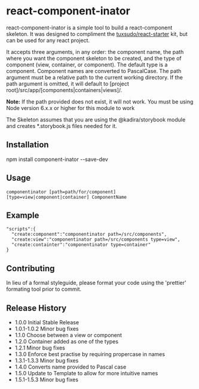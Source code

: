 react-component-inator
=========

  react-component-inator is a simple tool to build a react-component skeleton.  It was designed to compliment the [tuxsudo/react-starter](https://github.com/tuxsudo/react-starter) kit, but can be used for any react project.
  
  It accepts three arguments, in any order: the component name, the path where you want the component skeleton to be created, and the type of component (view, container, or component). The default type is a component. Component names are converted to PascalCase.  The path argument must be a relative path to the current working directory.  If the path argument is omitted, it will default to [project root]/src/app/[components|containers|views]/.  
  
  **Note:** 
  If the path provided does not exist, it will not work.
  You must be using Node version 6.x.x or higher for this module to work  

  The Skeleton assumes that you are using the @kadira/storybook module and creates *.storybook.js files needed for it.

## Installation

  npm install component-inator --save-dev

## Usage

```
componentinator [path=path/for/component] [type=view|component|container] ComponentName
```
## Example
```
"scripts":{
  "create:component":"componentinator path=/src/components",
  "create:view":"componentinator path=/src/components type=view",
  "create:containter":"componentinator type=container"
}
```

## Contributing

In lieu of a formal styleguide, please format your code using the 'prettier' formating tool prior to commit.

## Release History

* 1.0.0 Initial Stable Release
* 1.0.1-1.0.2 Minor bug fixes
* 1.1.0 Choose between a view or component
* 1.2.0 Container added as one of the types
* 1.2.1 Minor bug fixes 
* 1.3.0 Enforce best practise by requiring propercase in names
* 1.3.1-1.3.3 Minor bug fixes
* 1.4.0 Converts name provided to Pascal case
* 1.5.0 Update to Template to allow for more intuitive names
* 1.5.1-1.5.3 Minor bug fixes